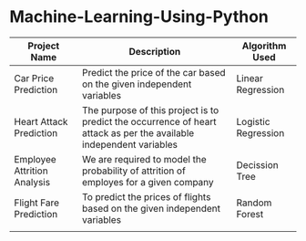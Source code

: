 # Machine-Learning-Using-Python


| Project Name  | Description  | Algorithm Used  |
| ------------ | ------------ | ------------ |
| Car Price Prediction  | Predict the price of the car based on the given independent variables  | Linear Regression  |
| Heart Attack Prediction  | The purpose of this project is to predict the occurrence of heart attack as per the available independent variables  | Logistic Regression  |
| Employee Attrition Analysis  | We are required to model the probability of attrition of employes for a given company  | Decission Tree  |
| Flight Fare Prediction  | To predict the prices of flights based on the given independent variables  | Random Forest  |
|   |   |   |
